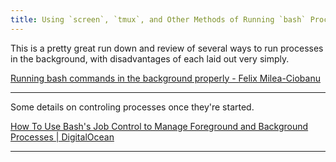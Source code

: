 ```yaml
---
title: Using `screen`, `tmux`, and Other Methods of Running `bash` Processes in the Background
---
```


This is a pretty great run down and review of several ways to run processes in the background, with disadvantages of each laid out very simply.

[Running bash commands in the background properly - Felix Milea-Ciobanu](https://felixmilea.com/2014/12/running-bash-commands-background-properly/)

---

Some details on controling processes once they're started.

[How To Use Bash's Job Control to Manage Foreground and Background Processes | DigitalOcean](https://www.digitalocean.com/community/tutorials/how-to-use-bash-s-job-control-to-manage-foreground-and-background-processes)

---
